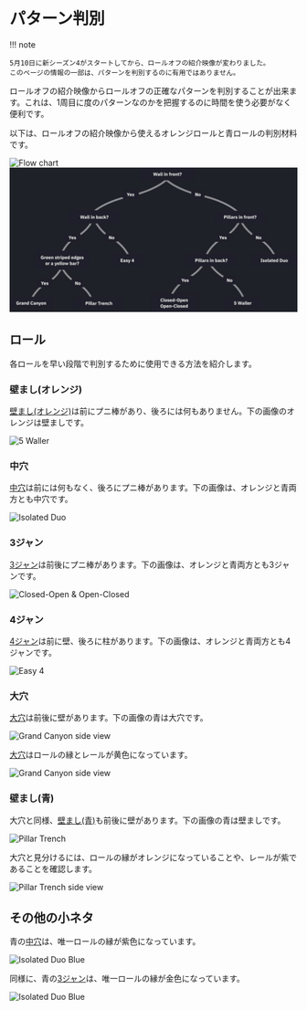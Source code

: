 # パターン判別

!!! note

    5月10日に新シーズン4がスタートしてから、ロールオフの紹介映像が変わりました。
    このページの情報の一部は、パターンを判別するのに有用ではありません。

ロールオフの紹介映像からロールオフの正確なパターンを判別することが出来ます。これは、1周目に度のパターンなのかを把握するのに時間を使う必要がなく便利です。

以下は、ロールオフの紹介映像から使えるオレンジロールと青ロールの判別材料です。

![Flow chart](../images/advanced/recognizing-variants/flow-chart-light.jpg#only-light)
![Flow chart](../images/advanced/recognizing-variants/flow-chart-dark.jpg#only-dark)

## ロール

各ロールを早い段階で判別するために使用できる方法を紹介します。

### 壁まし(オレンジ)

[壁まし(オレンジ)](../rolls/5-waller.md)は前にプニ棒があり、後ろには何もありません。下の画像のオレンジは壁ましです。

![5 Waller](../images/advanced/recognizing-variants/5-waller.jpg)

### 中穴

[中穴](../rolls/isolated-duo.md)は前には何もなく、後ろにプニ棒があります。下の画像は、オレンジと青両方とも中穴です。

![Isolated Duo](../images/advanced/recognizing-variants/isolated-duo.jpg)

### 3ジャン

[3ジャン](../rolls/closed-open-open-closed.md)は前後にプニ棒があります。下の画像は、オレンジと青両方とも3ジャンです。

![Closed-Open & Open-Closed](../images/advanced/recognizing-variants/closed-open-open-closed.jpg)

### 4ジャン

[4ジャン](../rolls/easy-4.md)は前に壁、後ろに柱があります。下の画像は、オレンジと青両方とも4ジャンです。

![Easy 4](../images/advanced/recognizing-variants/easy-4.jpg)

### 大穴

[大穴](../rolls/grand-canyon.md)は前後に壁があります。下の画像の青は大穴です。

![Grand Canyon side view](../images/advanced/recognizing-variants/grand-canyon.jpg)

[大穴](../rolls/grand-canyon.md)はロールの縁とレールが黄色になっています。

![Grand Canyon side view](../images/advanced/recognizing-variants/grand-canyon-side-view.jpg)

### 壁まし(青)

大穴と同様、[壁まし(青)](../rolls/pillar-trench.md)も前後に壁があります。下の画像の青は壁ましです。

![Pillar Trench](../images/advanced/recognizing-variants/pillar-trench.jpg)

大穴と見分けるには、ロールの縁がオレンジになっていることや、レールが紫であることを確認します。

![Pillar Trench side view](../images/advanced/recognizing-variants/pillar-trench-side-view.jpg)

## その他の小ネタ

青の[中穴](../rolls/isolated-duo.md)は、唯一ロールの縁が紫色になっています。

![Isolated Duo Blue](../images/advanced/recognizing-variants/isolated-duo-blue-side-view.jpg)

同様に、青の[3ジャン](../rolls/closed-open-open-closed.md)は、唯一ロールの縁が金色になっています。

![Isolated Duo Blue](../images/advanced/recognizing-variants/open-closed-blue-side-view.jpg)
